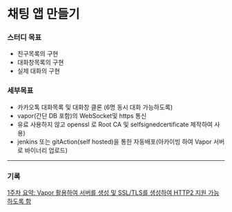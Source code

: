# 채팅 앱 만들기

### 스터디 목표
- 친구목록의 구현  
- 대화창목록의 구현  
- 실제 대화의 구현  

### 세부목표
- 카카오톡 대화목록 및 대화창 클론 (6명 동시 대화 가능하도록)
- vapor(간단 DB 포함)의 WebSocket및 https 통신
- 유료 사용하지 않고 openssl 로 Root CA 및 selfsignedcertificate 제작하여 사용)
- jenkins 또는 gitAction(self hosted)을 통한 자동배포(아카이빙 하여 Vapor 서버로 바이너리 업로드)

---

### 기록

 [1주차 요약: Vapor 활용하여 서버를 생성 및 SSL/TLS를 생성하여 HTTP2 지원 가능하도록 함](https://github.com/iOS-Woong/chatAPP/blob/main/StudySummary/1week.md)
